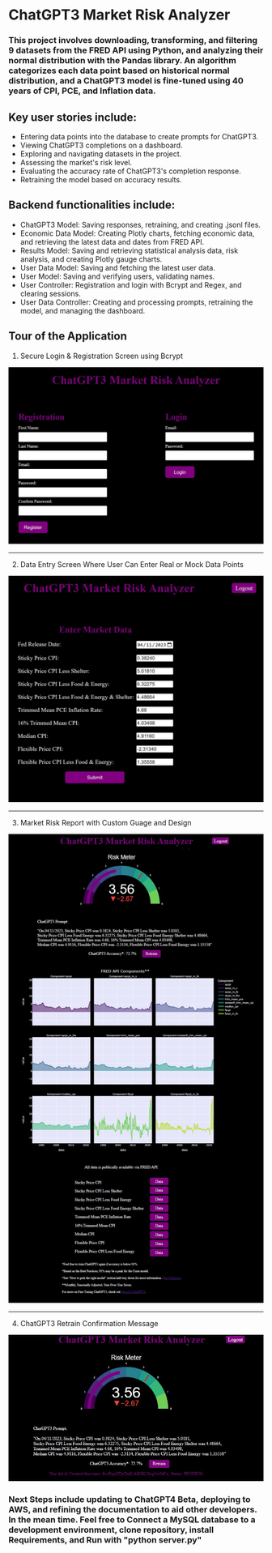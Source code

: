 # ChatGPT3 Market Risk Analyzer

### This project involves downloading, transforming, and filtering 9 datasets from the FRED API using Python, and analyzing their normal distribution with the Pandas library. An algorithm categorizes each data point based on historical normal distribution, and a ChatGPT3 model is fine-tuned using 40 years of CPI, PCE, and Inflation data.

## Key user stories include:
* Entering data points into the database to create prompts for ChatGPT3.
* Viewing ChatGPT3 completions on a dashboard.
* Exploring and navigating datasets in the project.
* Assessing the market's risk level.
* Evaluating the accuracy rate of ChatGPT3's completion response.
* Retraining the model based on accuracy results.

## Backend functionalities include:
* ChatGPT3 Model: Saving responses, retraining, and creating .jsonl files.
* Economic Data Model: Creating Plotly charts, fetching economic data, and retrieving the latest data and dates from FRED API.
* Results Model: Saving and retrieving statistical analysis data, risk analysis, and creating Plotly gauge charts.
* User Data Model: Saving and fetching the latest user data.
* User Model: Saving and verifying users, validating names.
* User Controller: Registration and login with Bcrypt and Regex, and clearing sessions.
* User Data Controller: Creating and processing prompts, retraining the model, and managing the dashboard.

## Tour of the Application 

1. Secure Login & Registration Screen using Bcrypt

![Login and Registration Screen](./LoginRegistration.jpg)

<hr>

2. Data Entry Screen Where User Can Enter Real or Mock Data Points

![Data Entry Screen](./DataEntryScreen.jpg)

<hr>

3. Market Risk Report with Custom Guage and Design

![Market Risk Report](./MarketRiskReport.jpg)

<hr>

4. ChatGPT3 Retrain Confirmation Message

![Retrain Message](./RetrainMessage.jpg)

### Next Steps include updating to ChatGPT4 Beta, deploying to AWS, and refining the documentation to aid other developers. In the mean time. Feel free to Connect a MySQL database to a development environment, clone repository, install Requirements, and Run with "python server.py"
